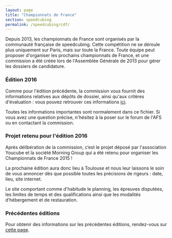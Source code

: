 ```yaml
---
layout: page
title: "Championnats de France"
section: speedcubing
permalink: /speedcubing/cdf/
---
```

Depuis 2013, les championnats de France sont organisés par la communauté française de speedcubing. Cette compétition ne se déroule plus uniquement sur Paris, mais sur toute la France. Toute équipe peut proposer d'organiser les prochains championnats de France, et une commission a été créée lors de l'Assemblée Générale de 2013 pour gérer les dossiers de candidature.

### Édition 2016

Comme pour l'édition précédente, la commission vous fournit des informations relatives aux dépôts de dossier, ainsi qu'aux critères d'évaluation : vous pouvez retrouver ces informations [ici]({{site.baseurl}}/uploads/CommissionCDF2016.pdf).

Toutes les informations importantes sont normalement dans ce fichier. Si vous avez une question précise, n'hésitez à la poser sur le forum de l'AFS ou en contactant la commission.

### Projet retenu pour l'édition 2016

Après délibération de la commission, c’est le projet déposé par l'association Youcube et la société Morning Group qui a été retenu pour organiser les Championnats de France 2015 !

La prochaine édition aura donc lieu à Toulouse et nous leur laissons le soin de vous annoncer dès que possible toutes les précisions de rigeurs : date, lieu, site internet.

Le site comportant comme d'habitude le planning, les épreuves disputées, les limites de temps et des qualifications ainsi que les modalités d’hébergement et de restauration.


### Précédentes éditions
Pour obtenir des informations sur les précédentes éditions, rendez-vous sur [cette page]({{site.baseurl}}/speedcubing/cdf_historique/).

